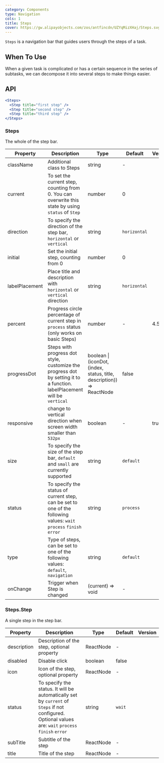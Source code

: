 ```yaml
---
category: Components
type: Navigation
cols: 1
title: Steps
cover: https://gw.alipayobjects.com/zos/antfincdn/UZYqMizXHaj/Steps.svg
---
```


`Steps` is a navigation bar that guides users through the steps of a task.

## When To Use

When a given task is complicated or has a certain sequence in the series of subtasks, we can decompose it into several steps to make things easier.

## API

```jsx
<Steps>
  <Step title="first step" />
  <Step title="second step" />
  <Step title="third step" />
</Steps>
```

### Steps

The whole of the step bar.

| Property | Description | Type | Default | Version |
| --- | --- | --- | --- | --- |
| className | Additional class to Steps | string | - |  |
| current | To set the current step, counting from 0. You can overwrite this state by using `status` of `Step` | number | 0 |  |
| direction | To specify the direction of the step bar, `horizontal` or `vertical` | string | `horizontal` |  |
| initial | Set the initial step, counting from 0 | number | 0 |  |
| labelPlacement | Place title and description with `horizontal` or `vertical` direction | string | `horizontal` |  |
| percent | Progress circle percentage of current step in `process` status (only works on basic Steps) | number | - | 4.5.0 |
| progressDot | Steps with progress dot style, customize the progress dot by setting it to a function. labelPlacement will be `vertical` | boolean \| (iconDot, {index, status, title, description}) => ReactNode | false |  |
| responsive | change to vertical direction when screen width smaller than `532px` | boolean | - | true |
| size | To specify the size of the step bar, `default` and `small` are currently supported | string | `default` |  |
| status | To specify the status of current step, can be set to one of the following values: `wait` `process` `finish` `error` | string | `process` |  |
| type | Type of steps, can be set to one of the following values: `default`, `navigation` | string | `default` |  |
| onChange | Trigger when Step is changed | (current) => void | - |  |

### Steps.Step

A single step in the step bar.

| Property | Description | Type | Default | Version |
| --- | --- | --- | --- | --- |
| description | Description of the step, optional property | ReactNode | - |  |
| disabled | Disable click | boolean | false |  |
| icon | Icon of the step, optional property | ReactNode | - |  |
| status | To specify the status. It will be automatically set by `current` of `Steps` if not configured. Optional values are: `wait` `process` `finish` `error` | string | `wait` |  |
| subTitle | Subtitle of the step | ReactNode | - |  |
| title | Title of the step | ReactNode | - |  |
